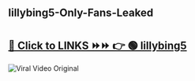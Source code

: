 
 ## lillybing5-Only-Fans-Leaked

# <h2><a href="https://clipsfans.com/lillybing5&ref=git">🔗 Click to LINKS ⏩⏩ 👉 🟢 lillybing5 </a></h2>

<a href="https://clipsfans.com/lillybing5&ref=git" rel="nofollow" data-target="animated-image.originalLink"><img src="https://i.ibb.co.com/xMMVF88/686577567.gif" alt="Viral Video Original" style="max-width: 100%; display: inline-block;" data-target="animated-image.originalImage"></a>
